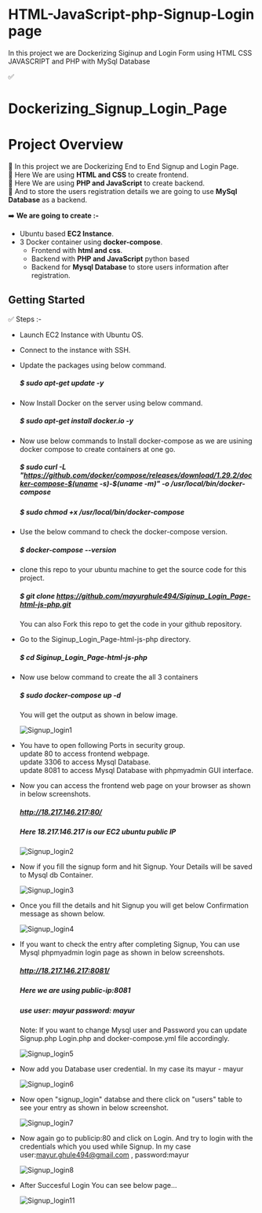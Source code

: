 # HTML-JavaScript-php-Signup-Login page
In this project we are Dockerizing Siginup and Login Form using HTML CSS JAVASCRIPT and PHP with MySql Database

✅ 
# Dockerizing_Signup_Login_Page

# Project Overview

🚀 In this project we are Dockerizing End to End Signup and Login Page.<br>
🚀 Here We are using **HTML and CSS** to create frontend.<br>
🚀 Here We are using **PHP and JavaScript** to create backend.<br>
🚀 And to store the users registration details we are going to use **MySql Database** as a backend.<br>

➡️ **We are going to create :-** <br>
   - Ubuntu based **EC2 Instance**. <br>
   - 3 Docker container using **docker-compose**. <br>
     - Frontend with **html and css**. <br>
     - Backend with **PHP and JavaScript** python based <br>
     - Backend for **Mysql Database** to store users information after registration. <br>     

## Getting Started

✅ Steps :-
- Launch EC2 Instance with Ubuntu OS.<br>
- Connect to the instance with SSH.<br>
- Update the packages using below command. <br>
  ##### $ sudo apt-get update -y <br>
- Now Install Docker on the server using below command. <br>
  ##### $ sudo apt-get install docker.io -y <br>
- Now use below commands to Install docker-compose as we are usining docker compose to create containers at one go.<br>
  ##### $ sudo curl -L "https://github.com/docker/compose/releases/download/1.29.2/docker-compose-$(uname -s)-$(uname -m)" -o /usr/local/bin/docker-compose <br>
  ##### $ sudo chmod +x /usr/local/bin/docker-compose <br>
- Use the below command to check the docker-compose version.<br>
  ##### $ docker-compose --version <br>
- clone this repo to your ubuntu machine to get the source code for this project. <br>
  ##### $ git clone https://github.com/mayurghule494/Siginup_Login_Page-html-js-php.git <br>
    You can also Fork this repo to get the code in your github repository. <br>
- Go to the Siginup_Login_Page-html-js-php directory.<br>
  ##### $ cd Siginup_Login_Page-html-js-php <br>
- Now use below command to create the all 3 containers <br>
  ##### $ sudo docker-compose up -d <br>
   You will get the output as shown in below image. <br>

     ![Signup_login1](https://github.com/SantoshMorla/Login-And-Signup-Page.git)



- You have to open following Ports in security group. <br>
    update 80 to access frontend webpage. <br>
    update 3306 to access Mysql Database. <br>
    update 8081 to access Mysql Database with phpmyadmin GUI interface. <br>

- Now you can access the frontend web page on your browser as shown in below screenshots. <br>
    ##### http://18.217.146.217:80/ <br>
    ##### Here 18.217.146.217 is our EC2 ubuntu public IP <br>

  ![Signup_login2](https://github.com/mayurghule494/Siginup_Login_Page-html-js-php/assets/54388290/051d4639-0704-4873-a1db-fa9e9dd94276)

- Now if you fill the signup form and hit Signup. Your Details will be saved to Mysql db Container. <br>
  
  ![Signup_login3](https://github.com/mayurghule494/Siginup_Login_Page-html-js-php/assets/54388290/d796dc72-f6b5-4a81-9f1f-3ebecb4b3dc1)

- Once you fill the details and hit Signup you will get below Confirmation message as shown below. <br>

  ![Signup_login4](https://github.com/mayurghule494/Siginup_Login_Page-html-js-php/assets/54388290/3d0a6557-67d0-48e4-bbbe-6521858350bf)


- If you want to check the entry after completing Signup, You can use Mysql phpmyadmin login page as shown in below screenshots. <br>
    
    ##### http://18.217.146.217:8081/ <br>
    ##### Here we are using public-ip:8081 <br>
    ##### use user: mayur password: mayur <br>
   Note: If you want to change Mysql user and Password you can update Signup.php Login.php and docker-compose.yml file accordingly. <br>
   
  ![Signup_login5](https://github.com/mayurghule494/Siginup_Login_Page-html-js-php/assets/54388290/8f3f245c-e502-425a-b842-8bac546bcbe3)

- Now add you Database user credential. In my case its mayur - mayur <br>

  ![Signup_login6](https://github.com/mayurghule494/Siginup_Login_Page-html-js-php/assets/54388290/24962d28-740e-473d-8c1c-ebf4c730dfed)

- Now open "signup_login" databse and there click on "users" table to see your entry as shown in below screenshot. <br>

  ![Signup_login7](https://github.com/mayurghule494/Siginup_Login_Page-html-js-php/assets/54388290/f876f338-6c6a-43d3-bb43-487e76568708)

- Now again go to publicip:80 and click on Login. And try to login with the credentials which you used while Signup. In my case user:mayur.ghule494@gmail.com , password:mayur <br>

  ![Signup_login8](https://github.com/mayurghule494/Siginup_Login_Page-html-js-php/assets/54388290/148ece16-ba0e-4b4b-96c0-58d9a139dbfd)

- After Succesful Login You can see below page... <br>

  ![Signup_login11](https://github.com/mayurghule494/Siginup_Login_Page-html-js-php/assets/54388290/aca3ba62-0ea0-41df-ac0d-d1515c9f3dd4)

  
